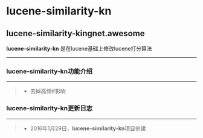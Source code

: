 # lucene-similarity-kn
lucene-similarity-kingnet.awesome
--------------

**lucene-similarity-kn** 是在lucene基础上修改lucene打分算法

-------------
### **lucene-similarity-kn**功能介绍  ###
------

> * 去掉高频tf影响


### **lucene-similarity-kn**更新日志  ###

------
> * 2016年1月29日，**lucene-similarity-kn**项目创建
